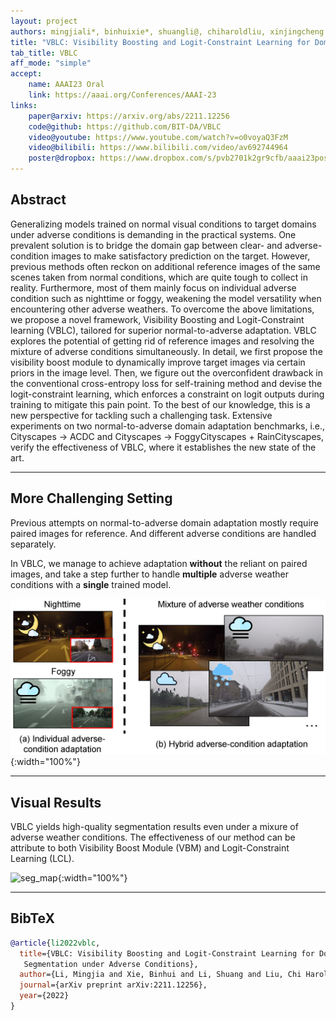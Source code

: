 ```yaml
---
layout: project
authors: mingjiali*, binhuixie*, shuangli@, chiharoldliu, xinjingcheng
title: "VBLC: Visibility Boosting and Logit-Constraint Learning for Domain Adaptive Semantic Segmentation under Adverse Conditions"
tab_title: VBLC
aff_mode: "simple"
accept:
    name: AAAI23 Oral
    link: https://aaai.org/Conferences/AAAI-23
links:
    paper@arxiv: https://arxiv.org/abs/2211.12256
    code@github: https://github.com/BIT-DA/VBLC
    video@youtube: https://www.youtube.com/watch?v=o0voyaQ3FzM
    video@bilibili: https://www.bilibili.com/video/av692744964
    poster@dropbox: https://www.dropbox.com/s/pvb2701k2gr9cfb/aaai23poster.pdf?dl=0
---
```


## Abstract

Generalizing models trained on normal visual conditions to target domains under adverse conditions is demanding in the
practical systems. One prevalent solution is to bridge the domain gap between clear- and adverse-condition images to
make satisfactory prediction on the target. However, previous methods often reckon on additional reference images of the
same scenes taken from normal conditions, which are quite tough to collect in reality. Furthermore, most of them mainly
focus on individual adverse condition such as nighttime or foggy, weakening the model versatility when encountering other
adverse weathers. To overcome the above limitations, we propose a novel framework, Visibility Boosting and
Logit-Constraint learning (VBLC), tailored for superior normal-to-adverse adaptation. VBLC explores the potential of
getting rid of reference images and resolving the mixture of adverse conditions simultaneously. In detail, we first
propose the visibility boost module to dynamically improve target images via certain priors in the image level. Then, we
figure out the overconfident drawback in the conventional cross-entropy loss for self-training method and devise the
logit-constraint learning, which enforces a constraint on logit outputs during training to mitigate this pain point.
To the best of our knowledge, this is a new perspective for tackling such a challenging task. Extensive experiments on
two normal-to-adverse domain adaptation benchmarks, i.e., Cityscapes $\rightarrow$ ACDC and Cityscapes $\rightarrow$
FoggyCityscapes + RainCityscapes, verify the effectiveness of VBLC, where it establishes the new state of the art.

---

## More Challenging Setting

Previous attempts on normal-to-adverse domain adaptation mostly require paired images for reference.
And different adverse conditions are handled separately.

In VBLC, we manage to achieve adaptation **without** the reliant on paired images, and take a step further to handle **multiple** adverse weather conditions with a **single** trained model.

![motivation](../assets/images/vblc/motivation.png){:width="100%"}

---

## Visual Results

VBLC yields high-quality segmentation results even under a mixure of adverse weather conditions. The effectiveness of our method can be attribute to both Visibility Boost Module (VBM) and Logit-Constraint Learning (LCL).

![seg_map](../assets/images/vblc/seg_map.png){:width="100%"}

---

## BibTeX

```bibtex
@article{li2022vblc,
  title={VBLC: Visibility Boosting and Logit-Constraint Learning for Domain Adaptive Semantic\\
   Segmentation under Adverse Conditions},
  author={Li, Mingjia and Xie, Binhui and Li, Shuang and Liu, Chi Harold and Cheng, Xinjing},
  journal={arXiv preprint arXiv:2211.12256},
  year={2022}
}
```
